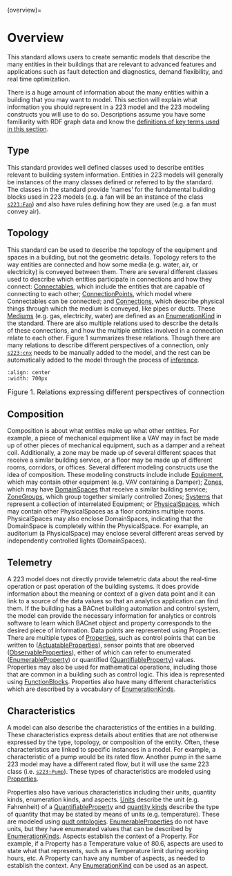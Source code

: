 (overview)=
# Overview

This standard allows users to create semantic models that describe the many entities in their buildings that are relevant to advanced features and applications such as fault detection and diagnostics, demand flexibility, and real time optimization.

There is a huge amount of information about the many entities within a building that you may want to model. This section will explain what information you should represent in a 223 model and the 223 modeling constructs you will use to do so. Descriptions assume you have some familiarity with RDF graph data and know the [definitions of key terms used in this section](definitions).

## Type

This standard provides well defined classes used to describe entities relevant to building system information. Entities in 223 models will generally be instances of the many classes defined or referred to by the standard. The classes in the standard provide 'names' for the fundamental building blocks used in 223 models (e.g. a fan will be an instance of the class [`s223:Fan`](https://explore.open223.info/s223/Fan.html)) and also have rules defining how they are used (e.g. a fan must convey air).

## Topology

This standard can be used to describe the topology of the equipment and spaces in a building, but not the geometric details. Topology refers to the way entities are connected and how some media (e.g. water, air, or electricity) is conveyed between them. There are several different classes used to describe which entities participate in connections and how they connect: [Connectables](https://explore.open223.info/s223/Connectable.html), which include the entities that are capable of connecting to each other; [ConnectionPoints](https://explore.open223.info/s223/ConnectionPoint.html), which model where Connectables can be connected; and [Connections](https://explore.open223.info/s223/Connection.html), which describe physical things through which the medium is conveyed, like pipes or ducts. These [Mediums](https://explore.open223.info/s223/Substance-Medium.html) (e.g. gas, electricity, water) are defined as an [EnumerationKind](https://explore.open223.info/s223/EnumerationKind.html) in the standard. There are also multiple relations used to describe the details of these connections, and how the multiple entities involved in a connection relate to each other. Figure 1 summarizes these relations. Though there are many relations to describe different perspectives of a connection, only [`s223:cnx`](https://explore.open223.info/s223/cnx.html) needs to be manually added to the model, and the rest can be automatically added to the model through the process of [inference](model-inference).


```{image} _static/images/connection-relationships.png
:align: center
:width: 700px
```

<div align="center">
<span style="font-size: medium;">Figure 1. Relations expressing different perspectives of connection </span>
</div>

## Composition

Composition is about what entities make up what other entities. For example, a piece of mechanical equipment like a VAV may in fact be made up of other pieces of mechanical equipment, such as a damper and a reheat coil. Additionally, a zone may be made up of several different spaces that receive a similar building service, or a floor may be made up of different rooms, corridors, or offices. Several different modeling constructs use the idea of composition. These modeling constructs include include [Equipment](https://explore.open223.info/s223/Equipment.html), which may contain other equipment (e.g. VAV containing a Damper); [Zones](https://explore.open223.info/s223/Zone.html), which may have [DomainSpaces](https://explore.open223.info/s223/DomainSpace.html) that receive a similar building service; [ZoneGroups](https://explore.open223.info/s223/ZoneGroup.html), which group together similarly controlled Zones; [Systems](https://explore.open223.info/s223/System.html) that represent a collection of interrelated Equipment; or [PhysicalSpaces](https://explore.open223.info/s223/PhysicalSpace.html), which may contain other PhysicalSpaces as a floor contains multiple rooms. PhysicalSpaces may also enclose DomainSpaces, indicating that the DomainSpace is completely within the PhysicalSpace. For example, an auditorium (a PhysicalSpace) may enclose several different areas served by independently controlled lights (DomainSpaces).

## Telemetry

A 223 model does not directly provide telemetric data about the real-time operation or past operation of the building systems. It does provide information about the meaning or context of a given data point and it can link to a source of the data values so that an analytics application can find them. If the building has a BACnet building automation and control system, the model can provide the necessary information for analytics or controls software to learn which BACnet object and property corresponds to the desired piece of information. Data points are represented using Properties. There are multiple types of [Properties](https://explore.open223.info/s223/Property.html), such as control points that can be written to ([ActuatableProperties](https://explore.open223.info/s223/ActuatableProperty.html)), sensor points that are observed ([ObservableProperties](https://explore.open223.info/s223/ObservableProperty.html)), either of which can refer to enumerated ([EnumerableProperty](https://explore.open223.info/s223/EnumerableProperty.html)) or quantified ([QuantifiableProperty](https://explore.open223.info/s223/QuantifiableProperty.html)) values. Properties may also be used for mathematical operations, including those that are common in a building such as control logic. This idea is represented using [FunctionBlocks](https://explore.open223.info/s223/FunctionBlock.html). Properties also have many different characteristics which are described by a vocabulary of [EnumerationKinds](https://explore.open223.info/s223/EnumerationKind.html).

## Characteristics

A model can also describe the characteristics of the entities in a building. These characteristics express details about entities that are not otherwise expressed by the type, topology, or composition of the entity. Often, these characteristics are linked to specific instances in a model. For example, a characteristic of a pump would be its rated flow. Another pump in the same 223 model may have a different rated flow, but it will use the same 223 class (i.e. [`s223:Pump`](https://explore.open223.info/s223/Pump.html)). These types of characteristics are modeled using [Properties](https://explore.open223.info/s223/Property.html).

Properties also have various characteristics including their units, quantity kinds, enumeration kinds, and aspects. [Units](https://www.qudt.org/doc/DOC_VOCAB-UNITS.html) describe the unit (e.g. Fahrenheit) of a [QuantifiableProperty](https://explore.open223.info/s223/QuantifiableProperty.html) and [quantity kinds](https://www.qudt.org/doc/DOC_VOCAB-QUANTITY-KINDS.html) describe the type of quantity that may be stated by means of units (e.g. temperature). These are modeled using [qudt ontologies](https://qudt.org/). [EnumerableProperties](https://explore.open223.info/s223/EnumerableProperty.html) do not have units, but they have enumerated values that can be described by [EnumerationKinds](https://explore.open223.info/s223/EnumerationKind.html). Aspects establish the context of a Property. For example, if a Property has a Temperature value of 80.6, aspects are used to state what that represents, such as a Temperature limit during working hours, etc. A Property can have any number of aspects, as needed to establish the context. Any [EnumerationKind](https://explore.open223.info/s223/EnumerationKind.html) can be used as an aspect.